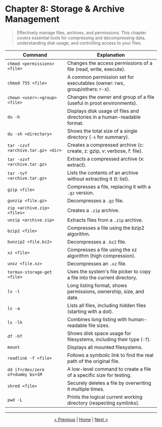 # Chapter 8: Storage & Archive Management

> Effectively manage files, archives, and permissions. This chapter covers essential tools for compressing and decompressing data, understanding disk usage, and controlling access to your files.

| Command                           | Explanation                                                              |
| --------------------------------- | ------------------------------------------------------------------------ |
| `chmod <permissions> <file>`      | Changes the access permissions of a file (read, write, execute).         |
| `chmod 755 <file>`                | A common permission set for executables (owner: rwx, group/others: r-x). |
| `chown <user>:<group> <file>`     | Changes the owner and group of a file (useful in proot environments).    |
| `du -h`                           | Displays disk usage of files and directories in a human-readable format. |
| `du -sh <directory>`              | Shows the total size of a single directory (`-s` for summary).           |
| `tar -czvf <archive.tar.gz> <dir>`| Creates a compressed archive (c: create, z: gzip, v: verbose, f: file).  |
| `tar -xzvf <archive.tar.gz>`      | Extracts a compressed archive (x: extract).                              |
| `tar -tvf <archive.tar.gz>`       | Lists the contents of an archive without extracting it (t: list).        |
| `gzip <file>`                     | Compresses a file, replacing it with a `.gz` version.                    |
| `gunzip <file.gz>`                | Decompresses a `.gz` file.                                               |
| `zip <archive.zip> <files>`       | Creates a `.zip` archive.                                                |
| `unzip <archive.zip>`             | Extracts files from a `.zip` archive.                                    |
| `bzip2 <file>`                    | Compresses a file using the bzip2 algorithm.                             |
| `bunzip2 <file.bz2>`              | Decompresses a `.bz2` file.                                              |
| `xz <file>`                       | Compresses a file using the xz algorithm (high compression).             |
| `unxz <file.xz>`                  | Decompresses an `.xz` file.                                              |
| `termux-storage-get <file>`       | Uses the system's file picker to copy a file into the current directory. |
| `ls -l`                           | Long listing format, shows permissions, ownership, size, and date.       |
| `ls -a`                           | Lists all files, including hidden files (starting with a dot).           |
| `ls -lh`                          | Combines long listing with human-readable file sizes.                    |
| `df -hT`                          | Shows disk space usage for filesystems, including their type (`-T`).     |
| `mount`                           | Displays all mounted filesystems.                                        |
| `readlink -f <file>`              | Follows a symbolic link to find the real path of the original file.      |
| `dd if=/dev/zero of=dummy bs=1M`  | A low-level command to create a file of a specific size for testing.     |
| `shred <file>`                    | Securely deletes a file by overwriting it multiple times.                |
| `pwd -L`                          | Prints the logical current working directory (respecting symlinks).      |

---
<p align="center">
  <a href="./chapter_07.md">< Previous</a> | <a href="./README.md">Home</a> | <a href="./chapter_09.md">Next ></a>
</p>
